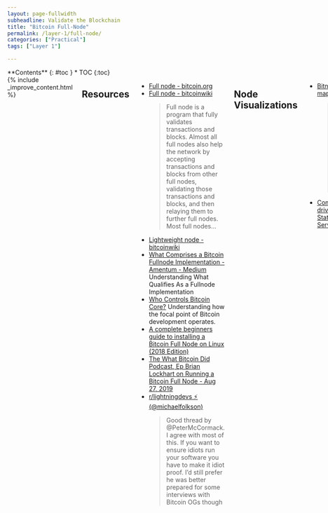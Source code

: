 ```yaml
---
layout: page-fullwidth
subheadline: Validate the Blockchain
title: "Bitcoin Full-Node"
permalink: /layer-1/full-node/
categories: ["Practical"]
tags: ["Layer 1"]

---
```




<div class="row">
<div class="medium-3 medium-push-9 columns" markdown="1">
<div class="panel radius" markdown="1">
**Contents**
{: #toc }
*  TOC
{:toc}
</div>
</div><!-- /.medium-4.columns -->


<div class="medium-9 medium-pull-3 columns" markdown="1">
{% include _improve_content.html %}

## Resources

* [Full node - bitcoin.org](https://bitcoin.org/en/full-node)
* [Full node - bitcoinwiki](https://en.bitcoinwiki.org/wiki/Full_node)
  > Full node is a program that fully validates transactions and blocks. Almost all full nodes also help the network by accepting transactions and blocks from other full nodes, validating those transactions and blocks, and then relaying them to further full nodes. Most full nodes...
* [Lightweight node - bitcoinwiki](https://en.bitcoin.it/wiki/Lightweight_node)
* [What Comprises a Bitcoin Fullnode Implementation - Amentum - Medium](https://medium.com/amentum/what-comprises-a-bitcoin-fullnode-implementation-df27989e673a)
Understanding What Qualifies As a Fullnode Implementation
* [Who Controls Bitcoin Core?](https://medium.com/@lopp/who-controls-bitcoin-core-c55c0af91b8a)
Understanding how the focal point of Bitcoin development operates.
* [A complete beginners guide to installing a Bitcoin Full Node on Linux (2018 Edition)](https://hackernoon.com/a-complete-beginners-guide-to-installing-a-bitcoin-full-node-on-linux-2018-edition-cb8e384479ea) 
* [‎The What Bitcoin Did Podcast, Ep Brian Lockhart on Running a Bitcoin Full Node - Aug 27, 2019](https://podcasts.apple.com/us/podcast/the-what-bitcoin-did-podcast/id1317356120?i=1000447923628)
* [r/lightningdevs ⚡️ (@michaelfolkson)](https://twitter.com/michaelfolkson/status/1165629503424667648?s=20)
  > Good thread by @PeterMcCormack. I agree with most of this. If you want to ensure idiots run your software you have to make it idiot proof. I’d still prefer he was better prepared for some interviews with Bitcoin OGs though

## Node Visualizations

* [Bitnodes live map](https://bitnodes.earn.com/nodes/live-map/)
  > Live map of reachable nodes in the Bitcoin network being crawled by the Bitnodes crawler.
* [Community-driven Bitcoin Statistics and Services.](https://coin.dance/nodes)


## Full Node
* [bitcoin/bitcoin](https://github.com/bitcoin/bitcoin) - [releases](https://github.com/bitcoin/bitcoin/releases)
* [bitcoin.org/en/full-node](https://bitcoin.org/en/full-node) - [download](https://bitcoin.org/en/download) 
  > Bitcoin Core initial synchronization will take time and download a lot of data. You should make sure that you have enough bandwidth and storage for the full block chain size (over 200GB). If you have a good Internet connection, you can help strengthen the network by keeping your PC running with Bitcoin Core and port 8333 open. Read the full node guide for details.
* [en.bitcoin.it/wiki/Full_node](https://en.bitcoin.it/wiki/Full_node)
* [en.bitcoin.it/wiki/Running_Bitcoin](https://en.bitcoin.it/wiki/Running_Bitcoin)
* [Why Run a Full Node? — Securing your Financial Sovereignty](https://blog.lopp.net/securing-your-financial-sovereignty/) 
* [lopp.net/bitcoin-information/full-node.html#node_software](https://www.lopp.net/bitcoin-information/full-node.html#node_software)
  > While managing your own keys ensures that you can't lose your money due to the negligence or maliciousness of a custodian, running a full node ensures that you can't be tricked into accepting invalid bitcoin payments. Running and using your own node gives you the strongest security model Bitcoin has to offer.
* [jlopp/bitcoin-core-config-generator](https://github.com/jlopp/bitcoin-core-config-generator)
* [What Comprises a Bitcoin Fullnode Implementation](https://medium.com/amentum/what-comprises-a-bitcoin-fullnode-implementation-df27989e673a)
* [lightning-power-users/node-launcher](https://github.com/lightning-power-users/node-launcher)
  > Easiest BTC/LN desktop app, for Windows, macOS, and Linux - lightning-power-users/node-launcher
* [402 Payment Required Youtube Playlist - The Bitcoin Core Client](https://www.youtube.com/watch?v=q0Uen8p4feM&list=PLmoQ11MXEmag9I2ibHnubzJdjDqypujCk) 
* [twitter.com/bitstein/status/1091334121274646528](https://twitter.com/bitstein/status/1091334121274646528)
  > Other full node options: 
  > @CasaHODL: [t.co/JqpJeMGZVU](https://t.co/JqpJeMGZVU) 
  > @nodl_it: [t.co/QyzOK9leWO](https://t.co/QyzOK9leWO) 
  > Cyphernode: [t.co/tMXS1kCgHW](https://t.co/tMXS1kCgHW) And of course, just running Bitcoin Core directly: 
  > "Running a Full Node": [t.co/D6Fs5WlZE9](https://t.co/D6Fs5WlZE9) * Bitcoin Core: [t.co/OHW7H8oRzM](https://t.co/OHW7H8oRzM)
* [bcoin.io](http://bcoin.io/) - [bcoin-org/bcoin/releases](https://github.com/bcoin-org/bcoin/releases) 
  > Enterprise-level Bitcoin and Blockchain libraries. Built for businesses, miners, wallets, and hobbyists. 
* [btcsuite/btcd](https://github.com/btcsuite/btcd) - [docs](https://github.com/btcsuite/btcd/tree/master/docs) 
  > An alternative full node bitcoin implementation written in Go (golang)

Gocoin - [gocoin.pl/](https://gocoin.pl/) Gocoin is a full Bitcoin solution written in Go language (golang). + tools 
* [Libbitcoin Node - releases](https://github.com/libbitcoin/libbitcoin-node/releases) 
  > These binaries require no installation, simply download and run the single file. Mainnet and testnet are supported based on configuration differences. You can verify the downloads using the signed SHA256 hashes below.
* [mhanne/bitcoin-ruby-node](https://github.com/mhanne/bitcoin-ruby-node)
  > bitcoin node based on bitcoin-ruby-blockchain. 
* [ryanxcharles/yours-bitcoin](https://github.com/ryanxcharles/yours-bitcoin) -Javascript implementation of Bitcoin.
* [coinbase/coinbase-pro-node](https://github.com/coinbase/coinbase-pro-node)
* [stratisproject/StratisBitcoinFullNode](https://github.com/stratisproject/StratisBitcoinFullNode)
* [fort-nix/nix-bitcoin](https://github.com/fort-nix/nix-bitcoin)
* [twitter.com/thebitcoinrabbi/status/1164533735750012930?s=12](https://twitter.com/thebitcoinrabbi/status/1164533735750012930?s=12)
  > [The Bitcoin Rabbi (@thebitcoinrabbi)](https://twitter.com/thebitcoinrabbi) -Here is a 1 minute video showing how to setup a bitcoin full node on your computer from [t.co/asg1Hpd0Vg](https://t.co/asg1Hpd0Vg). By default it currently requires 243gb of hard drive space, so I set mine up on an external hard drive.
* [twitter.com/PeterMcCormack/status/1165494148759269376?s=20](https://twitter.com/PeterMcCormack/status/1165494148759269376?s=20)
  > Node update: 1. Downloaded @LukeDashjr’s knots and started sync with pruning 2. Ordered external drive to setup node without pruning 3. Activated @CasaHODL 4. Bought a @nodl_it to test 5. Bought raspberry pi kit to build my own node Will feedback on all.
* [expressvpn.com - how-to-set-up-a-home-server-and-use-it-as-a-bitcoin-node](https://www.expressvpn.com/internet-privacy/how-to-set-up-a-home-server-and-use-it-as-a-bitcoin-node/)
* [zeroknowledge.fm/23 Blockchain 101: get your full node running!](https://www.zeroknowledge.fm/23)
  > In this episode, we talk about what it is like to set up a full node. Speaking with the Parity community support lead, Thibaut Sardan, we also explore the features of the Parity Ethereum client, the light client, and help answer some frequently asked questions.
* [twitter.com/hasufl/status/1174665029985230849?s=12](https://twitter.com/hasufl/status/1174665029985230849?s=12)
  > There's a common misconception that all full nodes store the entire blockchain. The reality is a bit more complex: (1) A new node downloads the entire chain only to trustlessly compute the current UTXO set: what coins exist and who owns them (also called the chainstate).
* [twitter.com/fullynoded/status/1180873088558387200?s=12](https://twitter.com/fullynoded/status/1180873088558387200?s=12)
  > Whats that? A one click desktop app that installs Tor/Bitcoin Core for you, generates a hidden service that controls your rpc port and displays a QR code so you can use your own node as a backend for your mobile wallet securely and privately from anywhere in the world vi...

**Linux**
* [Installing Bitcoin Core on Linux](https://www.youtube.com/watch?v=q0Uen8p4feM&list=PLmoQ11MXEmag9I2ibHnubzJdjDqypujCk)
* [lightning-power-users/node-launcher](https://github.com/lightning-power-users/node-launcher)
  > Easiest BTC/LN desktop app, for Windows, macOS, and Linux - lightning-power-users/node-launcher
* [hackernoon.com/a-complete-beginners-guide-to-installing-a-bitcoin-full-node-on-linux-2018-edition-cb8e384479ea](https://hackernoon.com/a-complete-beginners-guide-to-installing-a-bitcoin-full-node-on-linux-2018-edition-cb8e384479ea) 
  > How to compile a Bitcoin Full Node on a fresh installation of Kubuntu 18.04 without any Linux experience whatsoever. 


### Raspberry pi

* [medium.com/@meeDamian/bitcoin-full-node-on-rbp3-revised-88bb7c8ef1d1](https://medium.com/@meeDamian/bitcoin-full-node-on-rbp3-revised-88bb7c8ef1d1) RaspPiBolt Guide 
* [stadicus/RaspiBolt](https://stadicus.github.io/RaspiBolt/)
  > How to run a headless Bitcoin Full Node on Raspberry Pi 3 with Raspbian Stretch & Bitcoin v.0.15.1.
* [rootzoll/raspiblitz](https://github.com/rootzoll/raspiblitz)
  > Fastest and cheapest way to get your own Lightning Node running - on a RaspberryPi with a nice LCD
* [raspbian.org/RaspbianDocumentation](https://www.raspbian.org/RaspbianDocumentation)
* [raspberrypi.org/documentation/remote-access/ssh/README.md](https://www.raspberrypi.org/documentation/remote-access/ssh/README.md)
* [twitter.com/btcpayserver/status/1181679617280811014?s=12](https://twitter.com/btcpayserver/status/1181679617280811014?s=12)
  > We've updated our Raspberry Pi docs. Run BTCPay on your own cheap single-board computer. BTCPay on RPI 4 [t.co/BeNTJMyjbf](https://t.co/BeNTJMyjbf) BTCPay on RPI 3 [t.co/ET3qjNe4yZ](https://t.co/ET3qjNe4yZ) Hugo kudos to our RPI crew for amazing work : @wiz @lightninginabox @DennisReimann and others who hel...
* [Bitcoin Core + LND 0.4 Beta (mainnet) Installer for Raspberry](https://github.com/jochemin/raspnode)
* [raspnode.com/diyBitcoin.html](https://raspnode.com/diyBitcoin.html)

Raspberry Pi Bitcoin Monitor with OLED Ticker](https://photochirp.com/r-pi/raspberry-pi-bitcoin-monitor-oled-ticker/)
* [raspberrypifullnode.com](http://www.raspberrypifullnode.com)
* [raspberrypi.org/blog/seans-diy-bitcoin-lottery/](raspberrypi.org/blog/seans-diy-bitcoin-lottery/)

### Pi2

* [element14.com/community/docs/DOC-73827/l/raspberry-pi-2-model-b-1gb-technical-specifications](https://www.element14.com/community/docs/DOC-73827/l/raspberry-pi-2-model-b-1gb-technical-specifications)
(The main limitation for pi2 is 1 gig of ram... and I saw in btcpayserver chat the PI4 is even recommended because of the additional ram. However, if you're not processing a multitude of transactions, perhaps it would suffice to start. It would likely prove necessary to download the blockchain with another device, then copy it to your microsd.)
* [raspberrypifullnode.com/](http://www.raspberrypifullnode.com/)
* [superjamie/lazyweb/wiki/Raspberry-Pi-Power](https://github.com/superjamie/lazyweb/wiki/Raspberry-Pi-Power) -How to Create Your Own Bitcoin Full Node With a Raspberry Pi
* [circuitbasics.com/raspberry-pi-basics-setup-without-monitor-keyboard-headless-mode/](http://www.circuitbasics.com/raspberry-pi-basics-setup-without-monitor-keyboard-headless-mode/)
* [Running Bitcoin Core on External Hard Drive](https://bitcointalk.org/index.php?topic=1763613.0)

### Hardware

* [Lopp.net](http://lopp.net) - [Plug & Play Node Hardware](https://www.lopp.net/bitcoin-information/full-node.html#node_hardware)
* [Fulmo](https://shop.fulmo.org/?product=raspiblitz-lightning-node-1-tb)
* [NODL](https://shop.nodl.it/en/) 
* [Startnode](http://startnode.org/PreBuilt/) 
* [Bitseed Core - Bitcoin full node](https://bitseed.org/product/bitseed-3/) 
  > Bitseed Core comes preconfigured as a Bitcoin full node, allowing you to keep bitcoin running 24/7 without slowing your PC.


#### Casa

* [Casa](https://keys.casa/lightning-bitcoin-node/#node-plans) 
* [Setting up your Casa Node](https://www.youtube.com/watch?v=C0FirXi_d0I)
* CryptoQuikRead_102 - [Casa's Privacy Model](https://anchor.fm/thecryptoconomy/episodes/CryptoQuikRead_102---Casas-Privacy-Model-e2ndri)
* CryptoQuikRead_156 - [Features of the Casa Node](https://anchor.fm/thecryptoconomy/episodes/CryptoQuikRead_156---Features-of-the-Casa-Node-e2ndpj)
* GuysTake_003 - [Casa Node First Impressions & A Few Updates](https://anchor.fm/thecryptoconomy/episodes/GuysTake_003---Casa-Node-First-Impressions--A-Few-Updates-e2ndon)
* GuysTake_005 - [New Video - Casa Node Setup & Router Configuration](https://anchor.fm/thecryptoconomy/episodes/GuysTake_005---New-Video---Casa-Node-Setup--Router-Configuration-e2ndob)
* CryptoQuikRead_205 - [Seven Guiding Principles at Casa](https://anchor.fm/thecryptoconomy/episodes/CryptoQuikRead_205---Seven-Guiding-Principles-at-Casa-e31fi9)
* CryptoQuikRead_207 - [Announcing the Casa Browser Extension](https://anchor.fm/thecryptoconomy/episodes/CryptoQuikRead_207---Announcing-the-Casa-Browser-Extension-e33ao8)
* CryptoQuikRead_237 - [Casa Keymaster Security - Mobile Key Overview](https://anchor.fm/thecryptoconomy/episodes/CryptoQuikRead_237---Casa-Keymaster-Security---Mobile-Key-Overview-e3pbg1)

</div>
</div>